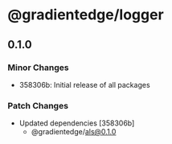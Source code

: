 # @gradientedge/logger

## 0.1.0

### Minor Changes

- 358306b: Initial release of all packages

### Patch Changes

- Updated dependencies [358306b]
  - @gradientedge/als@0.1.0
